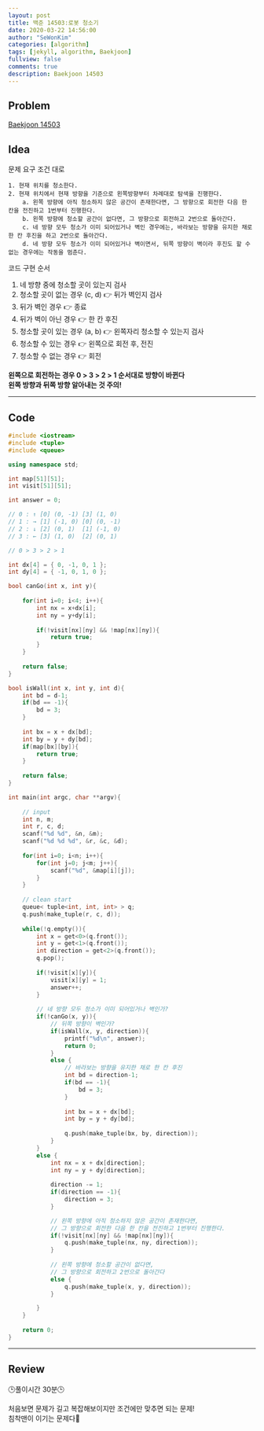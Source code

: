 ```yaml
---
layout: post
title: 백준 14503:로봇 청소기
date: 2020-03-22 14:56:00
author: "SeWonKim"
categories: [algorithm]
tags: [jekyll, algorithm, Baekjoon]
fullview: false
comments: true
description: Baekjoon 14503
---
```


## Problem

[Baekjoon 14503](https://www.acmicpc.net/problem/14503) 




## Idea

문제 요구 조건 대로

```
1. 현재 위치를 청소한다.
2. 현재 위치에서 현재 방향을 기준으로 왼쪽방향부터 차례대로 탐색을 진행한다.
    a. 왼쪽 방향에 아직 청소하지 않은 공간이 존재한다면, 그 방향으로 회전한 다음 한 칸을 전진하고 1번부터 진행한다.
    b. 왼쪽 방향에 청소할 공간이 없다면, 그 방향으로 회전하고 2번으로 돌아간다.
    c. 네 방향 모두 청소가 이미 되어있거나 벽인 경우에는, 바라보는 방향을 유지한 채로 한 칸 후진을 하고 2번으로 돌아간다.
    d. 네 방향 모두 청소가 이미 되어있거나 벽이면서, 뒤쪽 방향이 벽이라 후진도 할 수 없는 경우에는 작동을 멈춘다.
```

코드 구현 순서

1. 네 방향 중에 청소할 곳이 있는지 검사
2. 청소할 곳이 없는 경우 (c, d) 👉 뒤가 벽인지 검사
3. 뒤가 벽인 경우 👉 종료
4. 뒤가 벽이 아닌 경우 👉 한 칸 후진
5. 청소할 곳이 있는 경우 (a, b) 👉 왼쪽자리 청소할 수 있는지 검사
6. 청소할 수 있는 경우 👉 왼쪽으로 회전 후, 전진
7. 청소할 수 없는 경우 👉 회전

**왼쪽으로 회전하는 경우 0 > 3 > 2 > 1 순서대로 방향이 바뀐다**       
**왼쪽 방향과 뒤쪽 방향 알아내는 것 주의!**

---

## Code
```cpp
#include <iostream>
#include <tuple>
#include <queue> 

using namespace std;

int map[51][51];
int visit[51][51];

int answer = 0;

// 0 : ↑ [0] (0, -1) [3] (1, 0)
// 1 : → [1] (-1, 0) [0] (0, -1)
// 2 : ↓ [2] (0, 1)  [1] (-1, 0)
// 3 : ← [3] (1, 0)  [2] (0, 1)

// 0 > 3 > 2 > 1

int dx[4] = { 0, -1, 0, 1 };
int dy[4] = { -1, 0, 1, 0 };

bool canGo(int x, int y){
	
	for(int i=0; i<4; i++){
		int nx = x+dx[i];
		int ny = y+dy[i];
		
		if(!visit[nx][ny] && !map[nx][ny]){
			return true;
		}
	}
	
	return false;
}

bool isWall(int x, int y, int d){
	int bd = d-1;
	if(bd == -1){
		bd = 3;
	}
	
	int bx = x + dx[bd];
	int by = y + dy[bd];
	if(map[bx][by]){
		return true;
	}
	
	return false;
}

int main(int argc, char **argv){
	
	// input
	int n, m;
	int r, c, d;
	scanf("%d %d", &n, &m);
	scanf("%d %d %d", &r, &c, &d);
	
	for(int i=0; i<n; i++){
		for(int j=0; j<m; j++){
			scanf("%d", &map[i][j]);
		}
	}
	
	// clean start
	queue< tuple<int, int, int> > q;
	q.push(make_tuple(r, c, d));
	
	while(!q.empty()){
		int x = get<0>(q.front());
		int y = get<1>(q.front());
		int direction = get<2>(q.front());
		q.pop();
		
		if(!visit[x][y]){
			visit[x][y] = 1;
			answer++;
		}
		
		// 네 방향 모두 청소가 이미 되어있거나 벽인가? 
		if(!canGo(x, y)){
			// 뒤쪽 방향이 벽인가?
			if(isWall(x, y, direction)){
				printf("%d\n", answer);
				return 0;
			} 
			else {
				// 바라보는 방향을 유지한 채로 한 칸 후진
				int bd = direction-1;
				if(bd == -1){
					bd = 3;
				}
				
				int bx = x + dx[bd];
				int by = y + dy[bd];
	
				q.push(make_tuple(bx, by, direction));
			}
		} 
		else {
			int nx = x + dx[direction];
			int ny = y + dy[direction];
			
			direction -= 1;
			if(direction == -1){
				direction = 3;
			}

			// 왼쪽 방향에 아직 청소하지 않은 공간이 존재한다면, 
			// 그 방향으로 회전한 다음 한 칸을 전진하고 1번부터 진행한다.
			if(!visit[nx][ny] && !map[nx][ny]){
				q.push(make_tuple(nx, ny, direction));
			}
			
			// 왼쪽 방향에 청소할 공간이 없다면, 
			// 그 방향으로 회전하고 2번으로 돌아간다
			else {
				q.push(make_tuple(x, y, direction));
			}

		} 
	}
	
	return 0;
}
```
---

## Review

🕒풀이시간 30분🕒 

처음보면 문제가 길고 복잡해보이지만 조건에만 맞추면 되는 문제!     
침착맨이 이기는 문제다👼